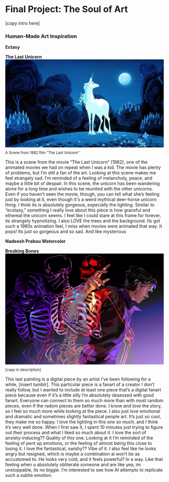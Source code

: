 # Final Project: The Soul of Art
[copy intro here]

<h3>Human-Made Art Inspiration </h3>

**Ectasy**


**The Last Unicorn**
<img src="img/Unicorn OG">
<sub> A Scene from 1982 film "The Last Unicorn" </sub>

This is a scene from the movie “The Last Unicorn” (1982), one of the animated movies we had on repeat when I was a kid. The movie has plenty of problems, but I’m still a fan of the art. Looking at this scene makes me feel strangely sad. I’m reminded of a feeling of melancholy, peace, and maybe a little bit of despair. In this scene, the unicorn has been wandering alone for a long time and wishes to be reunited with the other unicorns. Even if you haven’t seen the movie, though, you can tell what she’s feeling just by looking at it, even though it's a weird mythical deer-horse unicorn thing. I think its is absolutely gorgeous, especially the lighting. Similar to “ecstasy,” something I really love about this piece is how graceful and ethereal the unicorn seems. I feel like I could stare at this frame for forever, its strangely hypnotizing. I also LOVE the trees and the background. Its got such a 1980s animation feel, I miss when movies were animated that way. It pops! Its just so gorgeous and so sad. And like mysterious 


**Nadeesh Prabou Watercolor**

**Breaking Bones**
<img src="img/Bones OG">
<sub> [copy in description] </sub>

This last painting is a digital piece by an artist I’ve been following for a while, [insert tumblr]. This particular piece is a fanart of a creator I don’t really follow, but I wanted to include at least one piece that’s a digital fanart piece because even if it’s a little silly I’m absolutely obsessed with good fanart. Everyone can connect to them so much more than with most random pieces, even if the radom pieces are better done. I know and love the story, so I feel so much more while looking at the piece. I also just love emotional and dramatic and sometimes slightly fantastical people art. It’s just so cool, they make me so happy. I love the lighting in this one so much, and I think it’s very well done. When I first saw it, I spent 10 minutes just trying to figure out their process and what I liked so much about it. I love the sort of anxiety-inducing?? Quality of this one. Looking at it I’m reminded of the feeling of pent up emotions, or the feeling of almost being this close to losing it. I love the fantastical, swishy?? Vibe of it. 
I also feel like he looks angry but resigned, which is maybe a combination ai won’t be as accustomed to. He looks very cold, and it feels powerful? In a way. Like that feeling when u absolutely obliterate someone and are like yea, im unstoppable, its no biggie. I’m interested to see how AI attempts to replicate such a subtle emotion.

```
   
